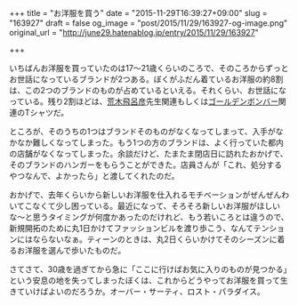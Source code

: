 +++
title = "お洋服を買う"
date = "2015-11-29T16:39:27+09:00"
slug = "163927"
draft = false
og_image = "post/2015/11/29/163927-og-image.png"
original_url = "http://june29.hatenablog.jp/entry/2015/11/29/163927"

+++

<p>いちばんお洋服を買っていたのは17〜21歳くらいのころで、そのころからずっとお世話になっているブランドが2つある。ぼくがふだん着ているお洋服の約8割は、この2つのブランドのものが占めているといえる。それくらい、お世話になっている。残り2割ほどは、<a class="keyword" href="http://d.hatena.ne.jp/keyword/%B9%D3%CC%DA%C8%F4%CF%A4%C9%A7">荒木飛呂彦</a>先生関連もしくは<a class="keyword" href="http://d.hatena.ne.jp/keyword/%A5%B4%A1%BC%A5%EB%A5%C7%A5%F3%A5%DC%A5%F3%A5%D0%A1%BC">ゴールデンボンバー</a>関連のTシャツだ。</p>

<p>ところが、そのうちの1つはブランドそのものがなくなってしまって、入手がなかなか難しくなってしまった。もう1つの方のブランドは、よく行っていた都内の店舗がなくなってしまった。余談だけど、たまたま閉店日に訪れたおかげで、そのブランドのハンガーをもらうことができた。店員さんが「これ、処分するやつなんで、よかったら」と渡してくれたのだ。</p>

<p>おかげで、去年くらいから新しいお洋服を仕入れるモチベーションがぜんぜんわいてこなくて少し困っている。最近になって、そろそろ新しいお洋服がほしいな〜と思うタイミングが何度かあったのだけれど、もう若いころとは違うので、新規開拓のために丸1日かけてファッションビルを渡り歩こう、なんてテンションにはならないなぁ。ティーンのときは、丸2日くらいかけてそのシーズンに着るお洋服を選んで歩いたものだ。</p>

<p>さてさて、30歳を過ぎてから急に「ここに行けばお気に入りのものが見つかる」という安息の地を失ってしまったぼくは、これからどうやってお洋服を買って生きていけばよいのだろうか。オーバー・サーティ、ロスト・パラダイス。</p>